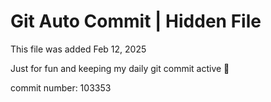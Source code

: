 # Git Auto Commit | Hidden File

This file was added Feb 12, 2025

Just for fun and keeping my daily git commit active 🤪

commit number: 103353
